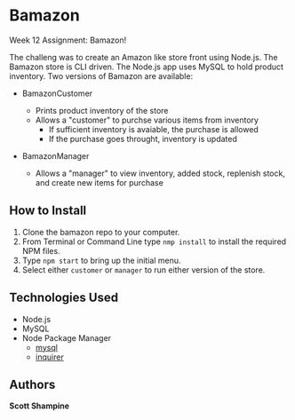 # Bamazon

Week 12 Assignment: Bamazon!

The challeng was to create an Amazon like store front using Node.js. The Bamazon store is CLI driven. The Node.js app uses MySQL to hold product inventory. Two versions of Bamazon are available:

* BamazonCustomer
  * Prints product inventory of the store
  * Allows a "customer" to purchse various items from inventory
    * If sufficient inventory is avaiable, the purchase is allowed
    * If the purchase goes throught, inventory is updated
 
 * BamazonManager
   * Allows a "manager" to view inventory, added stock, replenish stock, and create new items for purchase
 
 ## How to Install
 
 1. Clone the bamazon repo to your computer.
 1. From Terminal or Command Line type `nmp install` to install the required NPM files.
 1. Type `npm start` to bring up the initial menu.
 1. Select either `customer` or `manager` to run either version of the store.
 
 ## Technologies Used
 
 * Node.js
 * MySQL
 * Node Package Manager
   * [mysql](https://www.npmjs.com/package/mysql "npmjs mysql")
   * [inquirer](https://www.npmjs.com/package/inquirer "npmjs inquirer")
 
 ## Authors
 
 **Scott Shampine**
